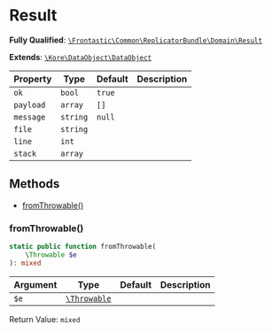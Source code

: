 #  Result

**Fully Qualified**: [`\Frontastic\Common\ReplicatorBundle\Domain\Result`](../../../../src/php/ReplicatorBundle/Domain/Result.php)

**Extends**: [`\Kore\DataObject\DataObject`](https://github.com/kore/DataObject)

Property|Type|Default|Description
--------|----|-------|-----------
`ok`|`bool`|`true`|
`payload`|`array`|`[]`|
`message`|`string`|`null`|
`file`|`string`||
`line`|`int`||
`stack`|`array`||

## Methods

* [fromThrowable()](#fromthrowable)

### fromThrowable()

```php
static public function fromThrowable(
    \Throwable $e
): mixed
```

Argument|Type|Default|Description
--------|----|-------|-----------
`$e`|[`\Throwable`](https://www.php.net/manual/de/class.throwable.php)||

Return Value: `mixed`

